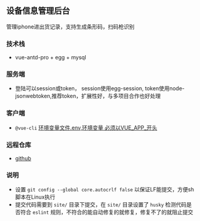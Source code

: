 ## 设备信息管理后台
  管理iphone进出货记录，支持生成条形码，扫码枪识别

### 技术栈
* vue-antd-pro + egg + mysql

### 服务端
  - 登陆可以session或token， session使用egg-session, token使用node-jsonwebtoken,推荐token，扩展性好，与多项目合作也好处理

### 客户端
  - `@vue-cli` [环境变量文件.env,环境变量 必须以VUE_APP_开头](https://cli.vuejs.org/zh/guide/mode-and-env.html#%E6%A8%A1%E5%BC%8F)

### 远程仓库
* [github](https://github.com/varOneVar/tt)

### 说明
* 设置 `git config --global core.autocrlf false` 以保证LF能提交，方便sh脚本在Linux执行
* 提交代码需要到 `site/` 目录下提交，在 `site/` 目录设置了 `husky` 检测代码是否符合 `eslint` 规则，不符合的能自动修复的就修复，修复不了的就阻止提交
